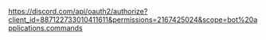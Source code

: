 https://discord.com/api/oauth2/authorize?client_id=887122733010411611&permissions=2167425024&scope=bot%20applications.commands